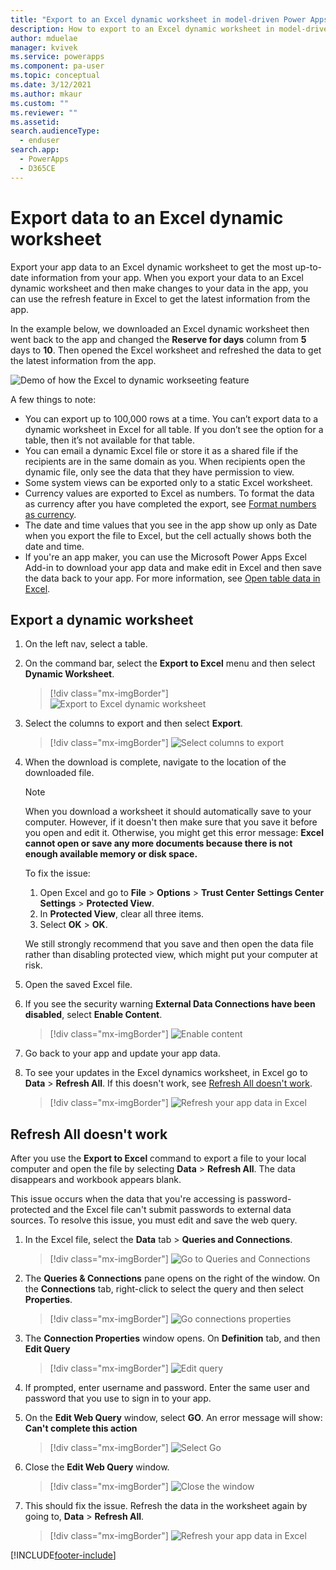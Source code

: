 ```yaml
---
title: "Export to an Excel dynamic worksheet in model-driven Power Apps| MicrosoftDocs"
description: How to export to an Excel dynamic worksheet in model-driven Power Apps
author: mduelae
manager: kvivek
ms.service: powerapps
ms.component: pa-user
ms.topic: conceptual
ms.date: 3/12/2021
ms.author: mkaur
ms.custom: ""
ms.reviewer: ""
ms.assetid: 
search.audienceType: 
  - enduser
search.app: 
  - PowerApps
  - D365CE
---
```

# Export data to an Excel dynamic worksheet

Export your app data to an Excel dynamic worksheet to get the most up-to-date information from your app. When you export your data to an Excel dynamic worksheet and then make changes to your data in the app, you can use the refresh feature in Excel to get the latest information from the app.

In the example below, we downloaded an Excel dynamic worksheet then went back to the app and changed the **Reserve for days** column from **5** days to **10**. Then opened the Excel worksheet and refreshed the data to get the latest information from the app.

![Demo of how the Excel to dynamic workseeting feature](media/export-excel-dynamicsworksheet-demo.gif "Demo of how the Excel to dynamic workseeting feature")


A few things to note:

- You can export up to 100,000 rows at a time. You can’t export data to a dynamic worksheet in Excel for all table. If you don’t see the option for a table, then it’s not available for that table.
- You can email a dynamic Excel file or store it as a shared file if the recipients are in the same domain as you. When recipients open the dynamic file, only see the data that they have permission to view.   
- Some system views can be exported only to a static Excel worksheet.    
- Currency values are exported to Excel as numbers. To format the data as currency after you have completed the export, see [Format numbers as currency](https://support.microsoft.com/office/format-numbers-as-currency-0a03bb38-1a07-458d-9e30-2b54366bc7a4).
- The date and time values that you see in the app show up only as Date when you export the file to Excel, but the cell actually shows both the date and time.    
- If you're an app maker, you can use the Microsoft Power Apps Excel Add-in to download your app data and make edit in Excel and then save the data back to your app. For more information, see [Open table data in Excel](https://docs.microsoft.com/powerapps/maker/data-platform/data-platform-excel-addin).

## Export a dynamic worksheet

1. On the left nav, select a table.

2. On the command bar, select the **Export to Excel** menu and then select **Dynamic Worksheet**.

   > [!div class="mx-imgBorder"] 
   > ![Export to Excel dynamic worksheet](media/open-dynamic-worksheet.png "Select export to Excel dynamic worksheet")
  
3. Select the columns to export and then select **Export**.  

   > [!div class="mx-imgBorder"] 
   > ![Select columns to export](media/open-dynamic-worksheet-1.png "*Select columns to export**")
  
4. When the download is complete, navigate to the location of the downloaded file.
  
   > [!NOTE]
   > When you download a worksheet it should automatically save to your computer. However, if it doesn't then make sure that you save it before you open and edit it. Otherwise, you might get this error message: **Excel cannot open or save any more documents because there is not enough available memory or disk space.**  
   > 
   > To fix the issue:  
   > 
   >    1. Open Excel and go to **File** > **Options** > **Trust Center** **Settings Center Settings** > **Protected View**.  
   >    2. In **Protected View**, clear all three items.  
   >    3. Select **OK** > **OK**.  
   >     
   >    We still strongly recommend that you save and then open the data file rather than disabling protected view, which might put your computer at risk.  
  
5. Open the saved Excel file.
  
6. If you see the security warning **External Data Connections have been disabled**, select **Enable Content**.  

   > [!div class="mx-imgBorder"] 
   > ![Enable content](media/enable-content.png "Enable content") 

7. Go back to your app and update your app data.
8. To see your updates in the Excel dynamics worksheet, in Excel go to **Data** > **Refresh All**. If this doesn't work, see [Refresh All doesn't work](export-excel-dynamic-worksheet.md#refresh-all-doesnt-work).

   > [!div class="mx-imgBorder"] 
   > ![Refresh your app data in Excel](media/refresh-data.png "Refresh your app data in Excel") 
  

## Refresh All doesn't work

After you use the **Export to Excel** command to export a file to your local computer and open the file by selecting **Data** > **Refresh All**. The data disappears and workbook appears blank.

This issue occurs when the data that you're accessing is password-protected and the Excel file can't submit passwords to external data sources. To resolve this issue, you must edit and save the web query.

1. In the Excel file, select the **Data** tab > **Queries and Connections**.

   > [!div class="mx-imgBorder"] 
   > ![Go to Queries and Connections](media/excel-dynamic-ts-1.png "Go to Queries and Connections") 
   
3. The **Queries & Connections** pane opens on the right of the window. On the **Connections** tab, right-click to select the query and then select **Properties**.

   > [!div class="mx-imgBorder"] 
   > ![Go connections properties](media/excel-dynamic-ts-2.png "Go connections properties")
   
5. The **Connection Properties** window opens. On **Definition** tab, and then **Edit Query**

   > [!div class="mx-imgBorder"] 
   > ![Edit query](media/excel-dynamic-ts-3.png "Edit Query")

6. If prompted, enter username and password. Enter the same user and password that you use to sign in to your app.

7. On the **Edit Web Query** window, select **GO**. An error message will show: **Can't complete this action** 

   > [!div class="mx-imgBorder"] 
   > ![Select Go](media/excel-dynamic-ts-4.png "Select GO")

8. Close the **Edit Web Query** window.

   > [!div class="mx-imgBorder"] 
   > ![Close the window](media/excel-dynamic-ts-5.png "Close the window")

9. This should fix the issue. Refresh the data in the worksheet again by going to, **Data** > **Refresh All**. 

   > [!div class="mx-imgBorder"] 
   > ![Refresh your app data in Excel](media/refresh-data.png "Refresh your app data in Excel") 




[!INCLUDE[footer-include](../includes/footer-banner.md)]
